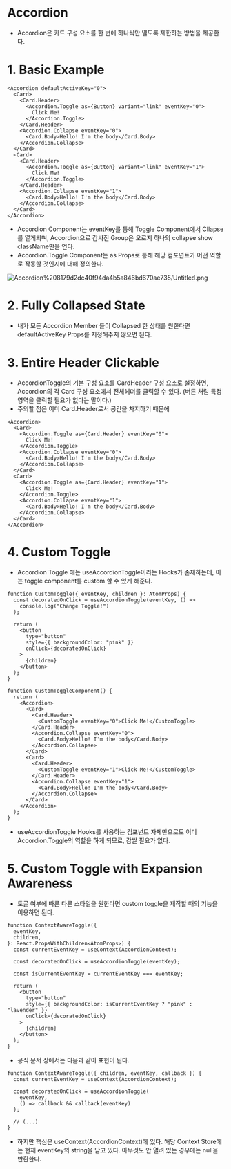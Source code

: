 # Accordion

- Accordion은 카드 구성 요소를 한 번에 하나씩만 열도록 제한하는 방법을 제공한다.

# 1. Basic Example

```tsx
<Accordion defaultActiveKey="0">
  <Card>
    <Card.Header>
      <Accordion.Toggle as={Button} variant="link" eventKey="0">
        Click Me!
      </Accordion.Toggle>
    </Card.Header>
    <Accordion.Collapse eventKey="0">
      <Card.Body>Hello! I'm the body</Card.Body>
    </Accordion.Collapse>
  </Card>
  <Card>
    <Card.Header>
      <Accordion.Toggle as={Button} variant="link" eventKey="1">
        Click Me!
      </Accordion.Toggle>
    </Card.Header>
    <Accordion.Collapse eventKey="1">
      <Card.Body>Hello! I'm the body</Card.Body>
    </Accordion.Collapse>
  </Card>
</Accordion>
```

- Accordion Component는 eventKey를 통해 Toggle Component에서 Cllapse를 열게되며, Accordion으로 감싸진 Group은 오로지 하나의 collapse show className만을 연다.
- Accordion.Toggle Component는 as Props로 통해 해당 컴포넌트가 어떤 역할로 작동할 것인지에 대해 정의한다.

![Accordion%208179d2dc40f94da4b5a846bd670ae735/Untitled.png](Accordion%208179d2dc40f94da4b5a846bd670ae735/Untitled.png)

# 2. Fully Collapsed State

- 내가 모든 Accordion Member 들이 Collapsed 한 상태를 원한다면 defaultActiveKey Props를 지정해주지 않으면 된다.

# 3. Entire Header Clickable

- AccordionToggle의 기본 구성 요소를 CardHeader 구성 요소로 설정하면, Accordion의 각 Card 구성 요소에서 전체헤더를 클릭할 수 있다. (버튼 처럼 특정 영역을 클릭할 필요가 없다는 말이다.)
- 주의할 점은 이미 Card.Header로서 공간을 차지하기 때문에

```tsx
<Accordion>
  <Card>
    <Accordion.Toggle as={Card.Header} eventKey="0">
      Click Me!
    </Accordion.Toggle>
    <Accordion.Collapse eventKey="0">
      <Card.Body>Hello! I'm the body</Card.Body>
    </Accordion.Collapse>
  </Card>
  <Card>
    <Accordion.Toggle as={Card.Header} eventKey="1">
      Click Me!
    </Accordion.Toggle>
    <Accordion.Collapse eventKey="1">
      <Card.Body>Hello! I'm the body</Card.Body>
    </Accordion.Collapse>
  </Card>
</Accordion>
```

# 4. Custom Toggle

- Accordion Toggle 에는 useAccordionToggle이라는 Hooks가 존재하는데, 이는 toggle component를 custom 할 수 있게 해준다.

```tsx
function CustomToggle({ eventKey, children }: AtomProps) {
  const decoratedOnClick = useAccordionToggle(eventKey, () =>
    console.log("Change Toggle!")
  );

  return (
    <button
      type="button"
      style={{ backgroundColor: "pink" }}
      onClick={decoratedOnClick}
    >
      {children}
    </button>
  );
}

function CustomToggleComponent() {
  return (
    <Accordion>
      <Card>
        <Card.Header>
          <CustomToggle eventKey="0">Click Me!</CustomToggle>
        </Card.Header>
        <Accordion.Collapse eventKey="0">
          <Card.Body>Hello! I'm the body</Card.Body>
        </Accordion.Collapse>
      </Card>
      <Card>
        <Card.Header>
          <CustomToggle eventKey="1">Click Me!</CustomToggle>
        </Card.Header>
        <Accordion.Collapse eventKey="1">
          <Card.Body>Hello! I'm the body</Card.Body>
        </Accordion.Collapse>
      </Card>
    </Accordion>
  );
}
```

- useAccordionToggle Hooks를 사용하는 컴포넌트 자체만으로도 이미 Accordion.Toggle의 역할을 하게 되므로, 감쌀 필요가 없다.

# 5. Custom Toggle with Expansion Awareness

- 토글 여부에 따른 다른 스타일을 원한다면 custom toggle을 제작할 때의 기능을 이용하면 된다.

```tsx
function ContextAwareToggle({
  eventKey,
  children,
}: React.PropsWithChildren<AtomProps>) {
  const currentEventKey = useContext(AccordionContext);

  const decoratedOnClick = useAccordionToggle(eventKey);

  const isCurrentEventKey = currentEventKey === eventKey;

  return (
    <button
      type="button"
      style={{ backgroundColor: isCurrentEventKey ? "pink" : "lavender" }}
      onClick={decoratedOnClick}
    >
      {children}
    </button>
  );
}
```

- 공식 문서 상에서는 다음과 같이 표현이 된다.

```tsx
function ContextAwareToggle({ children, eventKey, callback }) {
  const currentEventKey = useContext(AccordionContext);

  const decoratedOnClick = useAccordionToggle(
    eventKey,
    () => callback && callback(eventKey)
  );

  // (...)
}
```

- 하지만 핵심은 useContext(AccordionContext)에 있다. 해당 Context Store에는 현재 eventKey의 string을 담고 있다. 아무것도 안 열려 있는 경우에는 null을 반환한다.
